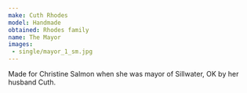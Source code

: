 ```yaml
---
make: Cuth Rhodes
model: Handmade
obtained: Rhodes family
name: The Mayor
images:
 - single/mayor_1_sm.jpg
---
```


Made for Christine Salmon when she was mayor of Sillwater, OK by her husband Cuth.
